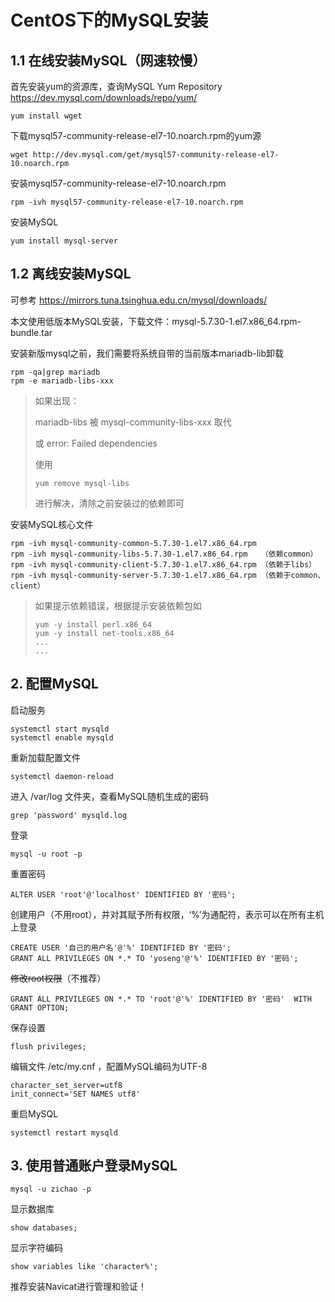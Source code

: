 # CentOS下的MySQL安装

## 1.1 在线安装MySQL（网速较慢）

首先安装yum的资源库，查询MySQL Yum Repository https://dev.mysql.com/downloads/repo/yum/

```
yum install wget
```

下载mysql57-community-release-el7-10.noarch.rpm的yum源

```
wget http://dev.mysql.com/get/mysql57-community-release-el7-10.noarch.rpm
```

安装mysql57-community-release-el7-10.noarch.rpm

```
rpm -ivh mysql57-community-release-el7-10.noarch.rpm
```

安装MySQL

```
yum install mysql-server
```

## 1.2 离线安装MySQL

可参考 https://mirrors.tuna.tsinghua.edu.cn/mysql/downloads/

本文使用低版本MySQL安装，下载文件：mysql-5.7.30-1.el7.x86_64.rpm-bundle.tar

安装新版mysql之前，我们需要将系统自带的当前版本mariadb-lib卸载

```
rpm -qa|grep mariadb
rpm -e mariadb-libs-xxx
```

> 如果出现：
>
> mariadb-libs 被 mysql-community-libs-xxx 取代 
>
> 或 error: Failed dependencies
>
> 使用
>
> ```
> yum remove mysql-libs
> ```
>
> 进行解决，清除之前安装过的依赖即可

安装MySQL核心文件

```
rpm -ivh mysql-community-common-5.7.30-1.el7.x86_64.rpm
rpm -ivh mysql-community-libs-5.7.30-1.el7.x86_64.rpm   （依赖common）
rpm -ivh mysql-community-client-5.7.30-1.el7.x86_64.rpm （依赖于libs）
rpm -ivh mysql-community-server-5.7.30-1.el7.x86_64.rpm （依赖于common、client）
```

> 如果提示依赖错误，根据提示安装依赖包如
>
> ```
> yum -y install perl.x86_64
> yum -y install net-tools.x86_64
> ...
> ...
> ```

## 2. 配置MySQL

启动服务

```
systemctl start mysqld
systemctl enable mysqld
```

重新加载配置文件

```
systemctl daemon-reload
```

进入 /var/log 文件夹，查看MySQL随机生成的密码

```
grep 'password' mysqld.log
```

登录

```
mysql -u root -p
```

重置密码

```
ALTER USER 'root'@'localhost' IDENTIFIED BY '密码';
```

创建用户（不用root），并对其赋予所有权限，‘%’为通配符，表示可以在所有主机上登录

```
CREATE USER '自己的用户名'@'%' IDENTIFIED BY '密码';
GRANT ALL PRIVILEGES ON *.* TO 'yoseng'@'%' IDENTIFIED BY '密码';
```

~~修改root权限~~（不推荐）

```
GRANT ALL PRIVILEGES ON *.* TO 'root'@'%' IDENTIFIED BY '密码'  WITH GRANT OPTION;
```

保存设置

```
flush privileges;
```

编辑文件 /etc/my.cnf  ，配置MySQL编码为UTF-8

```
character_set_server=utf8
init_connect='SET NAMES utf8'
```

重启MySQL

```
systemctl restart mysqld
```

## 3. 使用普通账户登录MySQL

```
mysql -u zichao -p
```

显示数据库

```
show databases;
```

显示字符编码

```
show variables like 'character%';
```

推荐安装Navicat进行管理和验证！

